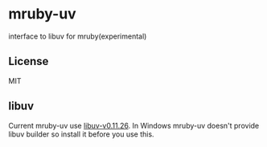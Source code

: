 mruby-uv
========

interface to libuv for mruby(experimental)

License
-------

MIT

libuv
-----

Current mruby-uv use [libuv-v0.11.26](http://libuv.org/dist/v0.11.26/libuv-v0.11.26.tar.gz).
In Windows mruby-uv doesn't provide libuv builder so install it before you use this.
